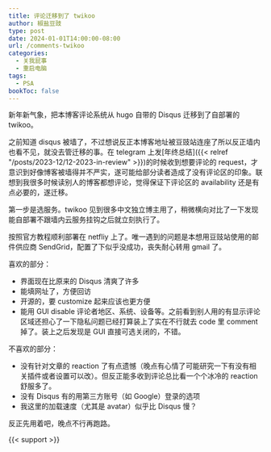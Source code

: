 ```yaml
---
title: 评论迁移到了 twikoo
author: 椒盐豆豉
type: post
date: 2024-01-01T14:00:00-08:00
url: /comments-twikoo
categories:
  - 关我屁事
  - 重启电脑
tags:
  - PSA
bookToc: false
---
```


新年新气象，把本博客评论系统从 hugo 自带的 Disqus 迁移到了自部署的 twikoo。

<!--more-->

之前知道 disqus 被墙了，不过想说反正本博客地址被豆豉站连座了所以反正墙内也看不见，就没去管迁移的事。在 telegram 上发[年终总结]({{< relref "/posts/2023-12/12-2023-in-review" >}})的时候收到想要评论的 request，才意识到好像博客被墙得并不严实，遂可能给部分读者造成了没有评论区的印象。联想到我很多时候读别人的博客都想评论，觉得保证下评论区的 availability 还是有点必要的，遂迁移。

第一步是选服务。twikoo 见到很多中文独立博主用了，稍微横向对比了一下发现能自部署不跟墙内云服务挂钩之后就立刻执行了。

按照官方教程顺利部署在 netfliy 上了。唯一遇到的问题是本想用豆豉站使用的邮件供应商 SendGrid，配置了下似乎没成功，丧失耐心转用 gmail 了。

喜欢的部分：
- 界面现在比原来的 Disqus 清爽了许多
- 能填网址了，方便回访
- 开源的，要 customize 起来应该也更方便
- 能用 GUI disable 评论者地区、系统、设备等。之前看到别人用的有显示评论区域还担心了一下隐私问题已经打算装上了实在不行就去 code 里 comment 掉了。装上之后发现是 GUI 直接可选关闭的，不错。

不喜欢的部分：
- 没有针对文章的 reaction 了有点遗憾（晚点有心情了可能研究一下有没有相关插件或者设置可以改）。但反正能多收到评论总比看一个个冰冷的 reaction 舒服多了。
- 没有 Disqus 有的用第三方账号（如 Google）登录的选项
- 我这里的加载速度（尤其是 avatar）似乎比 Disqus 慢？

反正先用着吧，晚点不行再跑路。

{{< support >}}
